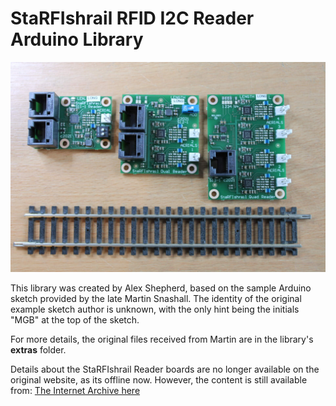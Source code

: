 # StaRFIshrail RFID I2C Reader Arduino Library

![I2C Readers](extras/I2C-Readers.jpg "I2C Readers")

This library was created by Alex Shepherd, based on the sample Arduino sketch provided by the late Martin Snashall. The identity of the original example sketch author is unknown, with the only hint being the initials "MGB" at the top of the sketch.

For more details, the original files received from Martin are in the library's **extras** folder.

Details about the StaRFIshrail Reader boards are no longer available on the original website, as its offline now.
However, the content is still available from: [The Internet Archive here](https://web.archive.org/web/20240226013748/https://www.starfishrail.co.uk/sfrconnect)

